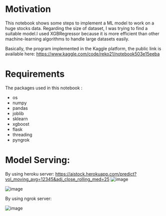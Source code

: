 # Motivation
This notebook shows some steps to implement a ML model to work on a huge stocks data. Regarding the size of dataset, I was trying to find a suitable model.I used XGBRegressor because it is more efficient than other machine-learning algorithms to handle large datasets easily. 

Basically, the program implemented in the Kaggle platform, the public link is available here:
https://www.kaggle.com/code/reko21/notebook503e15eeba

# Requirements
The packages used in this notebook :  

* os
* numpy
* pandas
* joblib
* sklearn
* xgboost
* flask
* threading
* pyngrok


# Model Serving:

By using heroku server:
https://aistock.herokuapp.com/predict?vol_moving_avg=12345&adj_close_rolling_med=25
![image](https://github.com/JeloH/StockAI/assets/11020050/237aa71b-8da4-472d-9ddb-c5499e570151)

![image](https://github.com/JeloH/StockAI/assets/11020050/2c14b2f6-757d-45ac-8a7b-7d26edebcb1d)



By using ngrok server:

![image](https://user-images.githubusercontent.com/11020050/235978329-5a03a8a4-8c59-41aa-a106-c5a073881d5c.png)

